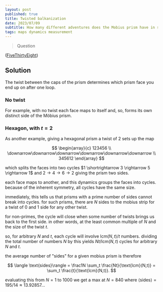 ```yaml
---
layout: post
published: true
title: Twisted balkanization 
date: 2023/07/09
subtitle: How many different adventures does the Mobius prism have in store?
tags: maps dynamics measurement
---
```


>Question

<!--more-->

([FiveThirtyEight](URL))

## Solution

The twist between the caps of the prism determines which prism face you end up on after one loop. 

### No twist

For example, with no twist each face maps to itself and, so, forms its own distinct side of the Möbius prism.

### Hexagon, with $t=2$

As another example, giving a hexagonal prism a twist of $2$ sets up the map

$$
  \begin{array}{c}
    123456 \\
    \downarrow\downarrow\downarrow\downarrow\downarrow\downarrow \\
    345612
  \end{array}
$$

which splits the faces into two cycles $1 \shortrightarrow 3 \rightarrow 5 \rightarrow 1$ and $2 \rightarrow 4 \rightarrow 6 \rightarrow 2$ giving the prism two sides.

each face maps to another, and this dynamics groups the faces into cycles. because of the inherent symmetry, all cycles have the same size. 

immediately, this tells us that prisms with a prime number of sides cannot break into cycles. for such prisms, there are $N$ sides to the mobius strip for a twist of $0$ and $1$ side for any other twist.

for non-primes, the cycle will close when some number of twists brings us back to the first side. in other words, at the least common multiple of $N$ and the size of the twist $t.$

so, for arbitrary $N$ and $t,$ each cycle will involve $\text{lcm}(N,t)/t$ numbers. dividing the total number of numbers $N$ by this yields $Nt/\text{lcm}(N,t)$ cycles for arbitrary $N$ and $t$.

the average number of "sides" for a given mobius prism is therefore

$$ \langle \text{sides}\rangle = \frac1N \sum_t \frac{Nt}{\text{lcm}(N,t)} = \sum_t \frac{t}{\text{lcm}(N,t)}. $$

evaluating this from $N=1$ to $1000$ we get a max at $N=840$ where $\langle\text{sides}\rangle = 195/14 \approx 13.92857\ldots$

<br>
